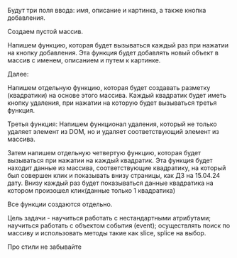 Будут три поля ввода: имя, описание и картинка, а также кнопка добавления.

Создаем пустой массив.

Напишем функцию, которая будет вызываться каждый раз при нажатии на кнопку добавления. Эта функция будет добавлять новый объект в массив с именем, описанием и путем к картинке.

Далее:

Напишем отдельную функцию, которая будет создавать разметку (квадратики) на основе этого массива. Каждый квадратик будет иметь кнопку удаления, при нажатии на которую будет вызываться третья функция.

Третья функция: Напишем функционал удаления, который не только удаляет элемент из DOM, но и удаляет соответствующий элемент из массива.

Затем напишем отдельную четвертую функцию, которая будет вызываться при нажатии на каждый квадратик. Эта функция будет находит данные из массива, соответствующие квадратику, на который был совершен клик и показывать внизу страницы, как ДЗ на 15.04.24 дату. Внизу каждый раз будет показываться данные квадратика на котором произошел клик(данные только 1 квадратика)

Все функции создаются отдельно.

Цель задачи - научиться работать с нестандартными атрибутами; научиться работать с объектом события (event); осуществлять поиск по массиву и использовать методы такие как slice, splice на выбор.

Про стили не забывайте
